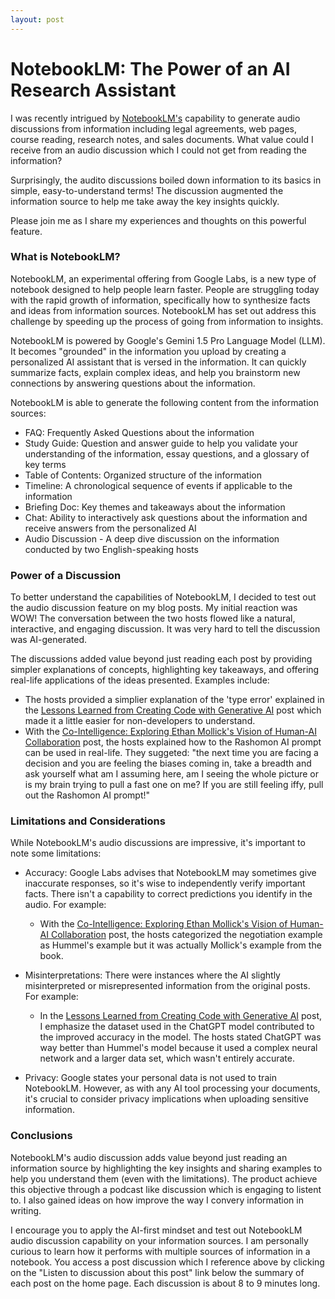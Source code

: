 ```yaml
---
layout: post
---
```

# NotebookLM: The Power of an AI Research Assistant
I was recently intrigued by [NotebookLM's](https://notebooklm.google/) capability to generate audio discussions from information including legal agreements, web pages, course reading, research notes, and sales documents.  What value could I receive from an audio discussion which I could not get from reading the information?  

Surprisingly, the audito discussions boiled down information to its basics in simple, easy-to-understand terms!  The discussion augmented the information source to help me take away the key insights quickly.

Please join me as I share my experiences and thoughts on this powerful feature.

### What is NotebookLM?
NotebookLM, an experimental offering from Google Labs, is a new type of notebook designed to help people learn faster. People are struggling today with the rapid growth of information, specifically how to synthesize facts and ideas from information sources. NotebookLM has set out address this challenge by speeding up the process of going from information to insights.

NotebookLM is powered by Google's Gemini 1.5 Pro Language Model (LLM).  It becomes "grounded" in the information you upload by creating a personalized AI assistant that is versed in the information.  It can quickly summarize facts, explain complex ideas, and help you brainstorm new connections by answering questions about the information.

NotebookLM is able to generate the following content from the information sources:
- FAQ: Frequently Asked Questions about the information
- Study Guide: Question and answer guide to help you validate your understanding of the information, essay questions, and a glossary of key terms
- Table of Contents: Organized structure of the information
- Timeline: A chronological sequence of events if applicable to the information
- Briefing Doc: Key themes and takeaways about the information
- Chat: Ability to interactively ask questions about the information and receive answers from the personalized AI
- Audio Discussion - A deep dive discussion on the information conducted by two English-speaking hosts

### Power of a Discussion
To better understand the capabilities of NotebookLM, I decided to test out the audio discussion feature on my blog posts.  My initial reaction was WOW! The conversation between the two hosts flowed like a natural, interactive, and engaging discussion. It was very hard to tell the discussion was AI-generated. 

The discussions added value beyond just reading each post by providing simpler explanations of concepts, highlighting key takeaways, and offering real-life applications of the ideas presented.  Examples include:
  - The hosts provided a simplier explanation of the 'type error' explained in the [Lessons Learned from Creating Code with Generative AI](https://dphummel.github.io/CreatingCode.html) post which made it a little easier for non-developers to understand.
  - With the [Co-Intelligence: Exploring Ethan Mollick's Vision of Human-AI Collaboration](https://dphummel.github.io/CoIntelligence.html) post, the hosts explained how to the Rashomon AI prompt can be used in real-life.  They suggeted: "the next time you are facing a decision and you are feeling the biases coming in, take a breadth and ask yourself what am I assuming here, am I seeing the whole picture or is my brain trying to pull a fast one on me?  If you are still feeling iffy, pull out the Rashomon AI prompt!"

### Limitations and Considerations
While NotebookLM's audio discussions are impressive, it's important to note some limitations:

- Accuracy: Google Labs advises that NotebookLM may sometimes give inaccurate responses, so it's wise to independently verify important facts.  There isn't a capability to correct predictions you identify in the audio.  For example:
  - With the [Co-Intelligence: Exploring Ethan Mollick's Vision of Human-AI Collaboration](https://dphummel.github.io/CoIntelligence.html) post, the hosts categorized the negotiation example as Hummel's example but it was actually Mollick's example from the book.
  
- Misinterpretations: There were instances where the AI slightly misinterpreted or misrepresented information from the original posts. For example:
  - In the [Lessons Learned from Creating Code with Generative AI](https://dphummel.github.io/CreatingCode.html) post, I emphasize the dataset used in the ChatGPT model contributed to the improved accuracy in the model.  The hosts stated ChatGPT was way better than Hummel's model because it used a complex neural network and a larger data set, which wasn't entirely accurate.

- Privacy: Google states your personal data is not used to train NotebookLM.  However, as with any AI tool processing your documents, it's crucial to consider privacy implications when uploading sensitive information.
 
### Conclusions
NotebookLM's audio discussion adds value beyond just reading an information source by highlighting the key insights and sharing examples to help you understand them (even with the limitations).  The product achieve this objective through a podcast like discussion which is engaging to listent to.  I also gained ideas on how improve the way I convery information in writing.

I encourage you to apply the AI-first mindset and test out NotebookLM audio discussion capability on your information sources.  I am personally curious to learn how it performs with multiple sources of information in a notebook.  You access a post discussion which I reference above by clicking on the "Listen to discussion about this post" link below the summary of each post on the home page.  Each discussion is about 8 to 9 minutes long.
